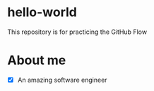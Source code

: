 # hello-world
This repository is for practicing the GitHub Flow
# About me
- [x] An amazing software engineer
